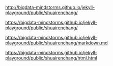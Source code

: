
http://bigdata-mindstorms.github.io/jekyll-playground/public/shuairenchang/

https://bigdata-mindstorms.github.io/jekyll-playground/public/shuairenchang/

https://bigdata-mindstorms.github.io/jekyll-playground/public/shuairenchang/markdown.md

https://bigdata-mindstorms.github.io/jekyll-playground/public/shuairenchang/html.html
